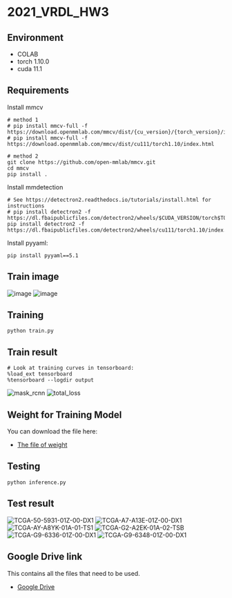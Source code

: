 # 2021_VRDL_HW3

## Environment

* COLAB
* torch 1.10.0
* cuda 11.1

## Requirements

Install mmcv
```setup
# method 1
# pip install mmcv-full -f https://download.openmmlab.com/mmcv/dist/{cu_version}/{torch_version}/index.html
# pip install mmcv-full -f https://download.openmmlab.com/mmcv/dist/cu111/torch1.10/index.html

# method 2
git clone https://github.com/open-mmlab/mmcv.git
cd mmcv
pip install .
```

Install mmdetection
```setup
# See https://detectron2.readthedocs.io/tutorials/install.html for instructions
# pip install detectron2 -f https://dl.fbaipublicfiles.com/detectron2/wheels/$CUDA_VERSION/torch$TORCH_VERSION/index.html
pip install detectron2 -f https://dl.fbaipublicfiles.com/detectron2/wheels/cu111/torch1.10/index.html
```

Install pyyaml:

```setup
pip install pyyaml==5.1
```

## Train image

![image](https://user-images.githubusercontent.com/68366624/146068098-aec3c713-c038-411f-bbbd-5514ffa6e666.png)
![image](https://user-images.githubusercontent.com/68366624/146067557-e2fd6973-99c3-4a6d-9220-c6877acb4317.png)


## Training

```setup
python train.py
```

## Train result

```setup
# Look at training curves in tensorboard:
%load_ext tensorboard
%tensorboard --logdir output
```
![mask_rcnn](https://user-images.githubusercontent.com/68366624/146246919-1c0b5b7f-8d99-4258-a5ac-72888ba41b6e.png)
![total_loss](https://user-images.githubusercontent.com/68366624/146246975-267e6a5b-0d32-477f-9ede-2b1a22ff1c6c.png)

## Weight for Training Model

You can download the file here:

- [The file of weight](https://drive.google.com/file/d/1gjz7FFvbhG_0QbPQnWWrZmDXy_NqmVdD/view?usp=sharing)

## Testing

```setup
python inference.py
```

## Test result

![TCGA-50-5931-01Z-00-DX1](https://user-images.githubusercontent.com/68366624/146246434-3ed48a7d-bcd9-4348-b279-62fb07833e54.png)
![TCGA-A7-A13E-01Z-00-DX1](https://user-images.githubusercontent.com/68366624/146246470-266837aa-e19d-4e4b-afeb-b1dce6e723cf.png)
![TCGA-AY-A8YK-01A-01-TS1](https://user-images.githubusercontent.com/68366624/146246499-4740df46-676d-48b2-97e6-be9c3b7ef334.png)
![TCGA-G2-A2EK-01A-02-TSB](https://user-images.githubusercontent.com/68366624/146246551-cd75016e-322e-45c3-9e1d-00f11fc4fe29.png)
![TCGA-G9-6336-01Z-00-DX1](https://user-images.githubusercontent.com/68366624/146246576-009de500-4a60-497c-b44c-91228ed50d9b.png)
![TCGA-G9-6348-01Z-00-DX1](https://user-images.githubusercontent.com/68366624/146246596-fd6db5d7-b5bb-46e3-9e2c-d185f8b2c386.png)

## Google Drive link

This contains all the files that need to be used.
- [Google Drive](https://drive.google.com/drive/folders/1qCjpj7PW43pt3TibQhNta8HEryYeurDM?usp=sharing)
